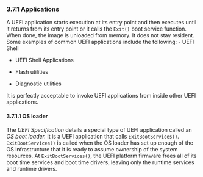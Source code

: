 <!--- @file
  3.7.1 Applications

  Copyright (c) 2012-2018, Intel Corporation. All rights reserved.<BR>

  Redistribution and use in source (original document form) and 'compiled'
  forms (converted to PDF, epub, HTML and other formats) with or without
  modification, are permitted provided that the following conditions are met:

  1) Redistributions of source code (original document form) must retain the
     above copyright notice, this list of conditions and the following
     disclaimer as the first lines of this file unmodified.

  2) Redistributions in compiled form (transformed to other DTDs, converted to
     PDF, epub, HTML and other formats) must reproduce the above copyright
     notice, this list of conditions and the following disclaimer in the
     documentation and/or other materials provided with the distribution.

  THIS DOCUMENTATION IS PROVIDED BY TIANOCORE PROJECT "AS IS" AND ANY EXPRESS OR
  IMPLIED WARRANTIES, INCLUDING, BUT NOT LIMITED TO, THE IMPLIED WARRANTIES OF
  MERCHANTABILITY AND FITNESS FOR A PARTICULAR PURPOSE ARE DISCLAIMED. IN NO
  EVENT SHALL TIANOCORE PROJECT  BE LIABLE FOR ANY DIRECT, INDIRECT, INCIDENTAL,
  SPECIAL, EXEMPLARY, OR CONSEQUENTIAL DAMAGES (INCLUDING, BUT NOT LIMITED TO,
  PROCUREMENT OF SUBSTITUTE GOODS OR SERVICES; LOSS OF USE, DATA, OR PROFITS;
  OR BUSINESS INTERRUPTION) HOWEVER CAUSED AND ON ANY THEORY OF LIABILITY,
  WHETHER IN CONTRACT, STRICT LIABILITY, OR TORT (INCLUDING NEGLIGENCE OR
  OTHERWISE) ARISING IN ANY WAY OUT OF THE USE OF THIS DOCUMENTATION, EVEN IF
  ADVISED OF THE POSSIBILITY OF SUCH DAMAGE.

-->

### 3.7.1 Applications

A UEFI application starts execution at its entry point and then executes until
it returns from its entry point or it calls the `Exit()` boot service function.
When done, the image is unloaded from memory. It does not stay resident. Some
examples of common UEFI applications include the following: - UEFI Shell

* UEFI Shell Applications

* Flash utilities

* Diagnostic utilities

It is perfectly acceptable to invoke UEFI applications from inside other UEFI
applications.

#### 3.7.1.1 OS loader

The _UEFI Specification_ details a special type of UEFI application called an
_OS boot loader._ It is a UEFI application that calls `ExitBootServices()`.
`ExitBootServices()` is called when the OS loader has set up enough of the OS
infrastructure that it is ready to assume ownership of the system resources. At
`ExitBootServices()`, the UEFI platform firmware frees all of its boot time
services and boot time drivers, leaving only the runtime services and runtime
drivers.
